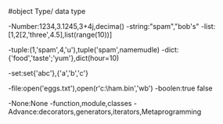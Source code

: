 #object Type/ data type

-Number:1234,3.1245,3+4j,decima()
-string:"spam","bob's"
-list:[1,2[2,'three',4.5],list(range(10))]

-tuple:(1,'spam',4,'u'),tuple('spam',namemudle)
-dict:{'food','taste';'yum'},dict(hour=10)

-set:set{'abc'},{'a','b','c'}

-file:open('eggs.txt'),open(r'c:\ham.bin','wb')
-boolen:true false

-None:None
-function,module,classes
-Advance:decorators,generators,iterators,Metaprogramming
